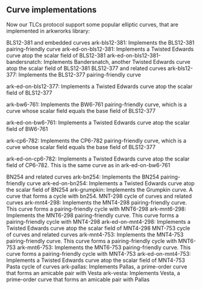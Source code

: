 ## Curve implementations

Now our TLCs protocol support some popular elliptic curves, that are implemented in arkwrorks library:


BLS12-381 and embedded curves
ark-bls12-381: Implements the BLS12-381 pairing-friendly curve
ark-ed-on-bls12-381: Implements a Twisted Edwards curve atop the scalar field of BLS12-381
ark-ed-on-bls12-381-bandersnatch: Implements Bandersnatch, another Twisted Edwards curve atop the scalar field of BLS12-381
BLS12-377 and related curves
ark-bls12-377: Implements the BLS12-377 pairing-friendly curve

ark-ed-on-bls12-377: Implements a Twisted Edwards curve atop the scalar field of BLS12-377

ark-bw6-761: Implements the BW6-761 pairing-friendly curve, which is a curve whose scalar field equals the base field of BLS12-377

ark-ed-on-bw6-761: Implements a Twisted Edwards curve atop the scalar field of BW6-761

ark-cp6-782: Implements the CP6-782 pairing-friendly curve, which is a curve whose scalar field equals the base field of BLS12-377

ark-ed-on-cp6-782: Implements a Twisted Edwards curve atop the scalar field of CP6-782. This is the same curve as in ark-ed-on-bw6-761

BN254 and related curves
ark-bn254: Implements the BN254 pairing-friendly curve
ark-ed-on-bn254: Implements a Twisted Edwards curve atop the scalar field of BN254
ark-grumpkin: Implements the Grumpkin curve. A curve that forms a cycle with bn254.
MNT-298 cycle of curves and related curves
ark-mnt4-298: Implements the MNT4-298 pairing-friendly curve. This curve forms a pairing-friendly cycle with MNT6-298
ark-mnt6-298: Implements the MNT6-298 pairing-friendly curve. This curve forms a pairing-friendly cycle with MNT4-298
ark-ed-on-mnt4-298: Implements a Twisted Edwards curve atop the scalar field of MNT4-298
MNT-753 cycle of curves and related curves
ark-mnt4-753: Implements the MNT4-753 pairing-friendly curve. This curve forms a pairing-friendly cycle with MNT6-753
ark-mnt6-753: Implements the MNT6-753 pairing-friendly curve. This curve forms a pairing-friendly cycle with MNT4-753
ark-ed-on-mnt4-753: Implements a Twisted Edwards curve atop the scalar field of MNT4-753
Pasta cycle of curves
ark-pallas: Implements Pallas, a prime-order curve that forms an amicable pair with Vesta
ark-vesta: Implements Vesta, a prime-order curve that forms an amicable pair with Pallas